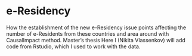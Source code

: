# e-Residency
How the establishment of the new e-Residency issue points affecting the number of e-Residents from these countries and area around with CausalImpact method. Master’s thesis 
Here I (Nikita Vlassenkov) will add code from Rstudio, which I used to work with the data.
